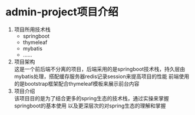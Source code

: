 # admin-project项目介绍
1. 项目所用技术栈
    * springboot
    * thymeleaf
    * mybatis
    * ......
2. 项目架构<br>
    这是一个前后端不分离的项目，后端采用的是springboot技术栈，持久层由mybatis处理，搭配缓存服务器redis记录session来提高项目的性能
    前端使用的是bootstrap框架配合thymeleaf模板来展示前台内容
3. 项目介绍<br>
    该项目目的是为了结合更多的spring生态的技术栈，通过实操来掌握springboot的基本使用
    以及更深层次的对spring生态的理解和掌握
    

    
    





